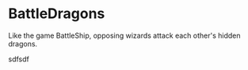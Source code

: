 # BattleDragons
Like the game BattleShip, opposing wizards attack each other's hidden dragons.

sdfsdf
